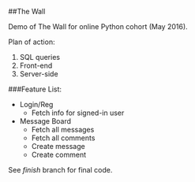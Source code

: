 ##The Wall

Demo of The Wall for online Python cohort (May 2016).

Plan of action:
1. SQL queries
2. Front-end
3. Server-side

###Feature List:

* Login/Reg
  * Fetch info for signed-in user
* Message Board
  * Fetch all messages
  * Fetch all comments
  * Create message
  * Create comment

See *finish* branch for final code.
